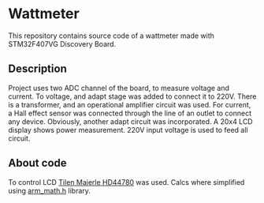 # Wattmeter

This repository contains source code of a wattmeter made with STM32F407VG Discovery Board.

## Description

Project uses two ADC channel of the board, to measure voltage and current. To voltage, and adapt stage
was added to connect it to 220V. There is a transformer, and an operational amplifier circuit was used.
For current, a Hall effect sensor was connected through the line of an outlet to connect any device.
Obviously, another adapt circuit was incorporated.
A 20x4 LCD display shows power measurement. 220V input voltage is used to feed all circuit.

## About code

To control LCD [Tilen Majerle HD44780](http://stm32f4-discovery.net/2014/06/library-16-interfacing-hd44780-lcd-controller-with-stm32f429-discovery/)
was used.
Calcs where simplified using [arm_math.h](https://github.com/ARM-software/CMSIS/blob/master/CMSIS/Include/arm_math.h) library.
